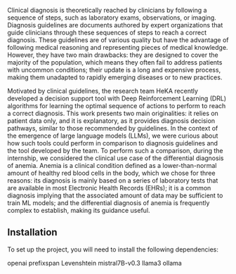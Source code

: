 Clinical diagnosis is theoretically reached by clinicians by following a sequence of steps, such as laboratory exams, observations, or imaging. Diagnosis guidelines are documents authored by expert organizations 
that guide clinicians through these sequences of steps to reach a correct diagnosis. These guidelines are of various quality but have the advantage of following medical reasoning and representing pieces of medical 
knowledge. However, they have two main drawbacks: they are designed to cover the majority of the population, which means they often fail to address patients with uncommon conditions; their update is a long and 
expensive process, making them unadapted to rapidly emerging diseases or to new practices.

Motivated by clinical guidelines, the research team HeKA recently developed a decision support tool with Deep Reinforcement Learning (DRL) algorithms for learning the optimal sequence of actions to perform to 
reach a correct diagnosis. This work presents two main originalities: it relies on patient data only, and it is explanatory, as it provides diagnosis decision pathways, similar to those recommended 
by guidelines. In the context of the emergence of large language models (LLMs), we were curious about how such tools could perform in comparison to diagnosis guidelines and the tool developed by the team. 
To perform such a comparison, during the internship, we considered the clinical use case of the differential diagnosis of anemia. Anemia is a clinical condition defined as a lower-than-normal amount of healthy 
red blood cells in the body, which we chose for three reasons: its diagnosis is mainly based on a series of laboratory tests that are available in most Electronic Health Records (EHRs); 
it is a common diagnosis implying that the associated amount of data may be sufficient to train ML models; and the differential diagnosis of anemia is frequently complex to establish, making its guidance useful.

## Installation
To set up the project, you will need to install the following dependencies:

openai
prefixspan
Levenshtein
mistral7B-v0.3
llama3
ollama
